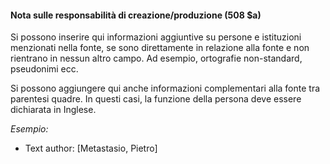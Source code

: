 #### Nota sulle responsabilità di creazione/produzione (508 $a) 

Si possono inserire qui informazioni aggiuntive su persone e istituzioni menzionati nella fonte, se sono direttamente in relazione alla fonte e non rientrano in nessun altro campo. Ad esempio, ortografie non-standard, pseudonimi ecc. 

Si possono aggiungere qui anche informazioni complementari alla fonte tra parentesi quadre. In questi casi, la funzione della persona deve essere dichiarata in Inglese.

_Esempio:_

- Text author: [Metastasio, Pietro] 